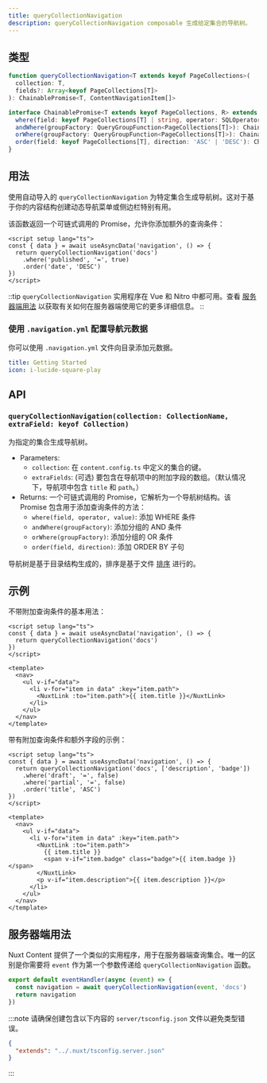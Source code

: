 ```yaml
---
title: queryCollectionNavigation
description: queryCollectionNavigation composable 生成给定集合的导航树。
---
```


## 类型

```ts
function queryCollectionNavigation<T extends keyof PageCollections>(
  collection: T,
  fields?: Array<keyof PageCollections[T]>
): ChainablePromise<T, ContentNavigationItem[]>

interface ChainablePromise<T extends keyof PageCollections, R> extends Promise<R> {
  where(field: keyof PageCollections[T] | string, operator: SQLOperator, value?: unknown): ChainablePromise<T, R>
  andWhere(groupFactory: QueryGroupFunction<PageCollections[T]>): ChainablePromise<T, R>
  orWhere(groupFactory: QueryGroupFunction<PageCollections[T]>): ChainablePromise<T, R>
  order(field: keyof PageCollections[T], direction: 'ASC' | 'DESC'): ChainablePromise<T, R>
}
```

## 用法

使用自动导入的 `queryCollectionNavigation` 为特定集合生成导航树。这对于基于你的内容结构创建动态导航菜单或侧边栏特别有用。

该函数返回一个可链式调用的 Promise，允许你添加额外的查询条件：

```vue [pages/[...slug\\].vue]
<script setup lang="ts">
const { data } = await useAsyncData('navigation', () => {
  return queryCollectionNavigation('docs')
    .where('published', '=', true)
    .order('date', 'DESC')
})
</script>
```

::tip
`queryCollectionNavigation` 实用程序在 Vue 和 Nitro 中都可用。查看 [服务器端用法](#服务器端用法) 以获取有关如何在服务器端使用它的更多详细信息。
::

### 使用 `.navigation.yml` 配置导航元数据

你可以使用 `.navigation.yml` 文件向目录添加元数据。

```yml [.navigation.yml]
title: Getting Started
icon: i-lucide-square-play
```

## API

### `queryCollectionNavigation(collection: CollectionName, extraField: keyof Collection)`

为指定的集合生成导航树。

- Parameters:
  - `collection`: 在 `content.config.ts` 中定义的集合的键。
  - `extraFields`: (可选) 要包含在导航项中的附加字段的数组。（默认情况下，导航项中包含 `title` 和 `path`。）
- Returns: 一个可链式调用的 Promise，它解析为一个导航树结构。该 Promise 包含用于添加查询条件的方法：
  - `where(field, operator, value)`: 添加 WHERE 条件
  - `andWhere(groupFactory)`: 添加分组的 AND 条件
  - `orWhere(groupFactory)`: 添加分组的 OR 条件
  - `order(field, direction)`: 添加 ORDER BY 子句

导航树是基于目录结构生成的，排序是基于文件 [排序](/docs/collections/types#ordering-files) 进行的。

## 示例

不带附加查询条件的基本用法：

```vue [pages/[...slug\\].vue]
<script setup lang="ts">
const { data } = await useAsyncData('navigation', () => {
  return queryCollectionNavigation('docs')
})
</script>

<template>
  <nav>
    <ul v-if="data">
      <li v-for="item in data" :key="item.path">
        <NuxtLink :to="item.path">{{ item.title }}</NuxtLink>
      </li>
    </ul>
  </nav>
</template>
```

带有附加查询条件和额外字段的示例：

```vue [pages/[...slug\\].vue]
<script setup lang="ts">
const { data } = await useAsyncData('navigation', () => {
  return queryCollectionNavigation('docs', ['description', 'badge'])
    .where('draft', '=', false)
    .where('partial', '=', false)
    .order('title', 'ASC')
})
</script>

<template>
  <nav>
    <ul v-if="data">
      <li v-for="item in data" :key="item.path">
        <NuxtLink :to="item.path">
          {{ item.title }}
          <span v-if="item.badge" class="badge">{{ item.badge }}</span>
        </NuxtLink>
        <p v-if="item.description">{{ item.description }}</p>
      </li>
    </ul>
  </nav>
</template>
```


## 服务器端用法

Nuxt Content 提供了一个类似的实用程序，用于在服务器端查询集合。唯一的区别是你需要将 `event` 作为第一个参数传递给 `queryCollectionNavigation` 函数。

```ts [server/api/navigation.ts]
export default eventHandler(async (event) => {
  const navigation = await queryCollectionNavigation(event, 'docs')
  return navigation
})
```

:::note
请确保创建包含以下内容的 `server/tsconfig.json` 文件以避免类型错误。

```json
{
  "extends": "../.nuxt/tsconfig.server.json"
}
```
:::

